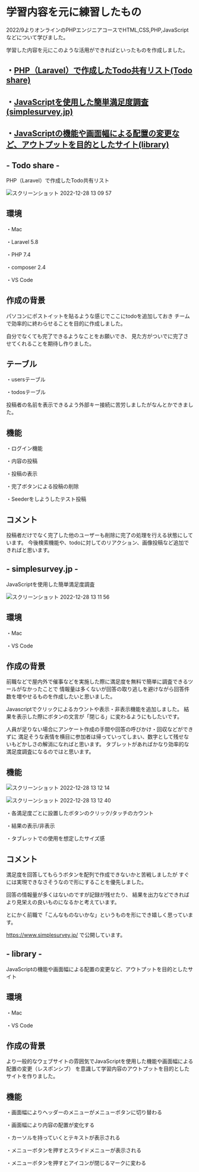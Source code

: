 # 学習内容を元に練習したもの

2022/9よりオンラインのPHPエンジニアコースでHTML,CSS,PHP,JavaScriptなどについて学びました。

学習した内容を元にこのような活用ができればといったものを作成しました。

## ・[PHP（Laravel）で作成したTodo共有リスト(Todo share)](#todo-share)

## ・[JavaScriptを使用した簡単満足度調査(simplesurvey.jp)](#simplesurveyjp)

## ・[JavaScriptの機能や画面幅による配置の変更など、アウトプットを目的としたサイト(library)](#library)


## - Todo share -

PHP（Laravel）で作成したTodo共有リスト

![スクリーンショット 2022-12-28 13 09 57](https://user-images.githubusercontent.com/114078590/209756338-47927ffa-0ac5-4e48-82b0-30a48acd1f98.png)

## 環境

・Mac

・Laravel 5.8

・PHP 7.4

・composer 2.4

・VS Code

## 作成の背景
パソコンにポストイットを貼るような感じでここにtodoを追加しておき
チームで効率的に終わらせることを目的に作成しました。

自分でなくても完了できるようなことをお願いでき、
見た方がついでに完了させてくれることを期待し作りました。

## テーブル
・usersテーブル

・todosテーブル

投稿者の名前を表示できるよう外部キー接続に苦労しましたがなんとかできました。

## 機能
・ログイン機能

・内容の投稿

・投稿の表示

・完了ボタンによる投稿の削除

・Seederをしようしたテスト投稿

## コメント
投稿者だけでなく完了した他のユーザーも削除に完了の処理を行える状態にしています。
今後検索機能や、todoに対してのリアクション、画像投稿など追加できればと思います。

## - simplesurvey.jp -

JavaScriptを使用した簡単満足度調査

![スクリーンショット 2022-12-28 13 11 56](https://user-images.githubusercontent.com/114078590/209756385-61474eb3-c489-4b3a-b492-c81212f45a5c.png)

## 環境
・Mac

・VS Code

## 作成の背景
前職などで屋内外で催事などを実施した際に満足度を無料で簡単に調査できるツールがなかったことで
情報量は多くないが回答の取り逃しを避けながら回答件数を増やせるものを作成したいと思いました。

Javascriptでクリックによるカウントや表示・非表示機能を追加しました。
結果を表示した際にボタンの文言が「閉じる」に変わるようにもしたいです。

人員が足りない場合にアンケート作成の手間や回答の呼びかけ・回収などができずに
満足そうな表情を横目に参加者は帰っていってしまい、数字として残せないもどかしさの解消になればと思います。
タブレットがあればかなり効率的な満足度調査になるのではと思います。

## 機能

![スクリーンショット 2022-12-28 13 12 14](https://user-images.githubusercontent.com/114078590/209756466-11fe642f-7e4b-408c-bcad-1a360a4b67a6.png)

![スクリーンショット 2022-12-28 13 12 40](https://user-images.githubusercontent.com/114078590/209756492-3a8342ca-b550-4910-8999-3cb6d87b5b13.png)

・各満足度ごとに設置したボタンのクリック/タッチのカウント

・結果の表示/非表示

・タブレットでの使用を想定したサイズ感

## コメント
満足度を回答してもらうボタンを配列で作成できないかと苦戦しましたが
すぐには実現できなさそうなので形にすることを優先しました。

回答の情報量が多くはないのですが記録が残せたり、
結果を出力などできればより見栄えの良いものになるかと考えています。

とにかく前職で「こんなものないかな」というものを形にでき嬉しく思っています。

https://www.simplesurvey.jp/ で公開しています。

## - library -

JavaScriptの機能や画面幅による配置の変更など、アウトプットを目的としたサイト

## 環境
・Mac

・VS Code

## 作成の背景
より一般的なウェブサイトの雰囲気でJavaScriptを使用した機能や画面幅による配置の変更（レスポンシブ）
を意識して学習内容のアウトプットを目的としたサイトを作りました。

## 機能
・画面幅によりヘッダーのメニューがメニューボタンに切り替わる

・画面幅により内容の配置が変化する

・カーソルを持っていくとテキストが表示される

・メニューボタンを押すとスライドメニューが表示される

・メニューボタンを押すとアイコンが閉じるマークに変わる

